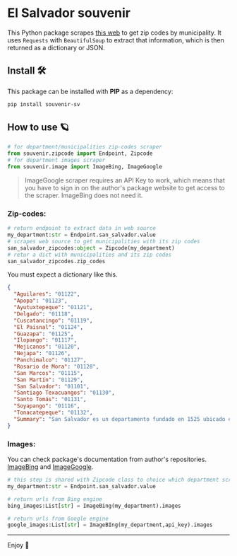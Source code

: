 # El Salvador souvenir

This Python package scrapes [this web](https://www.listasal.info/articulos/codigo-postal-el-salvador.shtml) to get zip codes by municipality. It uses `Requests` with `BeautifulSoup` to extract that information, which is then returned as a dictionary or JSON.
 ## Install 🛠️

This package can be installed with **PIP** as a dependency:

```bash
pip install souvenir-sv
```

## How to use 🪐

```python
# for department/municipalities zip-codes scraper
from souvenir.zipcode import Endpoint, Zipcode 
# for department images scraper
from souvenir.image import ImageBing, ImageGoogle
```
> ImageGoogle scraper requires an API Key to work, which means that you have to sign in on the author's package website to get access to the scraper. ImageBing does not need it.

### Zip-codes:

```python
# return endpoint to extract data in web source
my_department:str = Endpoint.san_salvador.value
# scrapes web source to get municipalities with its zip codes
san_salvador_zipcodes:object = Zipcode(my_department)
# retur a dict with municipalities and its zip codes
san_salvador_zipcodes.zip_codes
```

You must expect a dictionary like this.

```json
{
  "Aguilares": "01122",
  "Apopa": "01123",
  "Ayutuxtepeque": "01121",
  "Delgado": "01118",
  "Cuscatancingo": "01119",
  "El Paisnal": "01124",
  "Guazapa": "01125",
  "Ilopango": "01117",
  "Mejicanos": "01120",
  "Nejapa": "01126",
  "Panchimalco": "01127",
  "Rosario de Mora": "01128",
  "San Marcos": "01115",
  "San Martín": "01129",
  "San Salvador": "01101",
  "Santiago Texacuangos": "01130",
  "Santo Tomás": "01131",
  "Soyapango": "01116",
  "Tonacatepeque": "01132",
  "Summary": "San Salvador es un departamento fundado en 1525 ubicado en la Zona Central de El Salvador. Posee 3 distritos y 19 municipios."
}
```

### Images:
You can check package's documentation from author's repositories. 
[ImageBing](https://github.com/ffreemt/bing-image-urls) and [ImageGoogle](https://github.com/arrrlo/Google-Images-Search).

```python
# this step is shared with Zipcode class to choice which department scrape
my_department:str = Endpoint.san_salvador.value

# return urls from Bing engine
bing_images:List[str] = ImageBing(my_department).images

# return urls from Google engine
google_images:List[str] = ImageBIng(my_department,api_key).images
```

----
Enjoy :bamboo:
